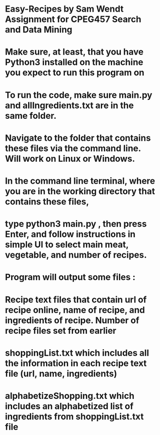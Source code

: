 # Easy-Recipes by Sam Wendt		Assignment for CPEG457 Search and Data Mining
# ****Make sure, at least, that you have Python3 installed on the machine you expect to run this program on****
# To run the code, make sure main.py and allIngredients.txt are in the same folder.
# Navigate to the folder that contains these files via the command line. Will work on Linux or Windows.
# In the command line terminal, where you are in the working directory that contains these files,
#   type python3 main.py , then press Enter, and follow instructions in simple UI to select main meat, vegetable, and number of recipes.
# Program will output some files :
#    Recipe text files that contain url of recipe online, name of recipe, and ingredients of recipe. Number of recipe files set from earlier
#    shoppingList.txt which includes all the information in each recipe text file (url, name, ingredients)
#    alphabetizeShopping.txt which includes an alphabetized list of ingredients from shoppingList.txt file
